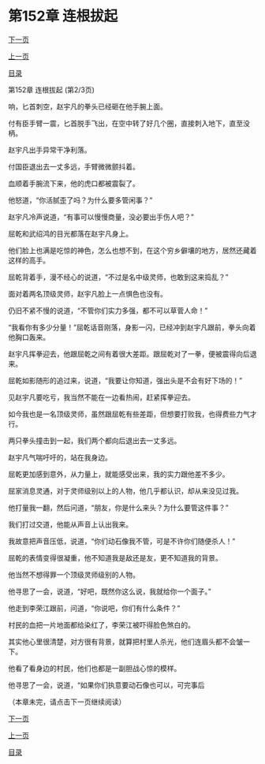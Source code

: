 <h1>第152章    连根拔起</h1>
            <div><p><a href="./0455_%E7%AC%AC152%E7%AB%A0_%E8%BF%9E%E6%A0%B9%E6%8B%94%E8%B5%B7.md">下一页</a></p><p><a href="./0453_%E7%AC%AC152%E7%AB%A0_%E8%BF%9E%E6%A0%B9%E6%8B%94%E8%B5%B7.md">上一页</a></p><p><a href="../">目录</a></p></div>
            <div><p>第152章    连根拔起 (第2/3页)</p><p>响，匕首刺空，赵宇凡的拳头已经砸在他手腕上面。</p><p>付有臣手臂一震，匕首脱手飞出，在空中转了好几个圈，直接刺入地下，直至没柄。</p><p>赵宇凡出手异常干净利落。</p><p>付国臣退出去一丈多远，手臂微微颤抖着。</p><p>血顺着手腕流下来，他的虎口都被震裂了。</p><p>他怒道，“你活腻歪了吗？为什么要多管闲事？”</p><p>赵宇凡冷声说道，“有事可以慢慢商量，没必要出手伤人吧？”</p><p>屈乾和武绍鸿的目光都落在赵宇凡身上。</p><p>他们脸上也满是吃惊的神色，怎么也想不到，在这个穷乡僻壤的地方，居然还藏着这样的高手。</p><p>屈乾背着手，漫不经心的说道，“不过是名中级灵师，也敢到这来捣乱？”</p><p>面对着两名顶级灵师，赵宇凡脸上一点惧色也没有。</p><p>仍旧不紧不慢的说道，“不管你们实力多强，都不可以草菅人命！”</p><p>“我看你有多少分量！”屈乾话音刚落，身影一闪，已经冲到赵宇凡跟前，拳头向着他胸口轰来。</p><p>赵宇凡挥拳迎去，他跟屈乾之间有着很大差距。跟屈乾对了一拳，便被震得向后退来。</p><p>屈乾如影随形的追过来，说道，“我要让你知道，强出头是不会有好下场的！”</p><p>见赵宇凡要吃亏，我当然不能在一边看热闹，赶紧挥拳迎去。</p><p>如今我也是一名顶级灵师，虽然跟屈乾有些差距，但想要打败我，也得费些力气才行。</p><p>两只拳头撞击到一起，我们两个都向后退出去一丈多远。</p><p>赵宇凡气喘吁吁的，站在我身边。</p><p>屈乾更加感到意外，从力量上，就能感受出来，我的实力跟他差不多少。</p><p>屈家消息灵通，对于灵师级别以上的人物，他几乎都认识，却从来没见过我。</p><p>他打量我一翻，然后问道，“朋友，你是什么来头？为什么要管这件事？”</p><p>我们打过交道，他能从声音上认出我来。</p><p>我故意把声音压低，说道，“你们动石像我不管，可是不许你们随便杀人！”</p><p>屈乾的表情变得很凝重，他不知道我是敌还是友，更不知道我的背景。</p><p>他当然不想得罪一个顶级灵师级别的人物。</p><p>他寻思了一会，说道，“好吧，既然你这么说，我就给你一个面子。”</p><p>他走到李荣江跟前，问道，“你说吧，你们有什么条件？”</p><p>村民的血把一片地面都给染红了，李荣江被吓得脸色煞白的。</p><p>其实他心里很清楚，对方很有背景，就算把村里人杀光，他们连眉头都不会皱一下。</p><p>他看了看身边的村民，他们也都是一副胆战心惊的模样。</p><p>他寻思了一会，说道，“如果你们执意要动石像也可以，可完事后</p><p>（本章未完，请点击下一页继续阅读）</p></div>
            <div><p><a href="./0455_%E7%AC%AC152%E7%AB%A0_%E8%BF%9E%E6%A0%B9%E6%8B%94%E8%B5%B7.md">下一页</a></p><p><a href="./0453_%E7%AC%AC152%E7%AB%A0_%E8%BF%9E%E6%A0%B9%E6%8B%94%E8%B5%B7.md">上一页</a></p><p><a href="../">目录</a></p></div>